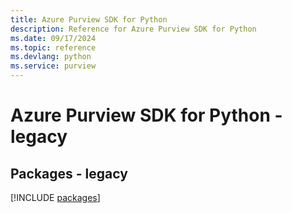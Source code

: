 ```yaml
---
title: Azure Purview SDK for Python
description: Reference for Azure Purview SDK for Python
ms.date: 09/17/2024
ms.topic: reference
ms.devlang: python
ms.service: purview
---
```

# Azure Purview SDK for Python - legacy
## Packages - legacy
[!INCLUDE [packages](purview-index.md)]